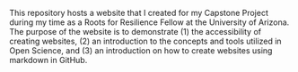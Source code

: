 This repository hosts a website that I created for my Capstone Project during my time as a Roots for Resilience Fellow at the University of Arizona. The purpose of the website is to demonstrate (1) the accessibility of creating websites, (2) an introduction to the concepts and tools utilized in Open Science, and (3) an introduction on how to create websites using markdown in GitHub. 
